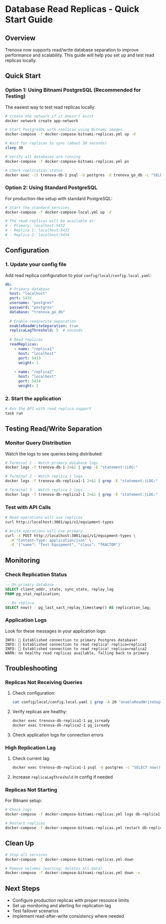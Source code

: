 # Database Read Replicas - Quick Start Guide

## Overview

Trenova now supports read/write database separation to improve performance and scalability. This guide will help you set up and test read replicas locally.

## Quick Start

### Option 1: Using Bitnami PostgreSQL (Recommended for Testing)

The easiest way to test read replicas locally:

```bash
# Create the network if it doesn't exist
docker network create app-network

# Start PostgreSQL with replicas using Bitnami images
docker-compose -f docker-compose-bitnami-replicas.yml up -d

# Wait for replicas to sync (about 30 seconds)
sleep 30

# Verify all databases are running
docker-compose -f docker-compose-bitnami-replicas.yml ps

# Check replication status
docker exec -it trenova-db-1 psql -U postgres -d trenova_go_db -c "SELECT * FROM pg_stat_replication;"
```

### Option 2: Using Standard PostgreSQL

For production-like setup with standard PostgreSQL:

```bash
# Start the standard services
docker-compose -f docker-compose-local.yml up -d

# The read replicas will be available at:
# - Primary: localhost:5432
# - Replica 1: localhost:5433  
# - Replica 2: localhost:5434
```

## Configuration

### 1. Update your config file

Add read replica configuration to your `config/local/config.local.yaml`:

```yaml
db:
  # Primary database
  host: "localhost"
  port: 5432
  username: "postgres"
  password: "postgres"
  database: "trenova_go_db"
  
  # Enable read/write separation
  enableReadWriteSeparation: true
  replicaLagThreshold: 5  # seconds
  
  # Read replicas
  readReplicas:
    - name: "replica1"
      host: "localhost"
      port: 5433
      weight: 1
    
    - name: "replica2"
      host: "localhost"
      port: 5434
      weight: 1
```

### 2. Start the application

```bash
# Run the API with read replica support
task run
```

## Testing Read/Write Separation

### Monitor Query Distribution

Watch the logs to see queries being distributed:

```bash
# Terminal 1 - Watch primary database logs
docker logs -f trenova-db-1 2>&1 | grep -E "statement:|LOG:"

# Terminal 2 - Watch replica 1 logs  
docker logs -f trenova-db-replica1-1 2>&1 | grep -E "statement:|LOG:"

# Terminal 3 - Watch replica 2 logs
docker logs -f trenova-db-replica2-1 2>&1 | grep -E "statement:|LOG:"
```

### Test with API Calls

```bash
# Read operations will use replicas
curl http://localhost:3001/api/v1/equipment-types

# Write operations will use primary
curl -X POST http://localhost:3001/api/v1/equipment-types \
  -H "Content-Type: application/json" \
  -d '{"name": "Test Equipment", "class": "TRACTOR"}'
```

## Monitoring

### Check Replication Status

```sql
-- On primary database
SELECT client_addr, state, sync_state, replay_lag 
FROM pg_stat_replication;

-- On replica
SELECT now() - pg_last_xact_replay_timestamp() AS replication_lag;
```

### Application Logs

Look for these messages in your application logs:

```
INFO: 🚀 Established connection to primary Postgres database!
INFO: 🚀 Established connection to read replica! replica=replica1
INFO: 🚀 Established connection to read replica! replica=replica2
WARN: no healthy read replicas available, falling back to primary
```

## Troubleshooting

### Replicas Not Receiving Queries

1. Check configuration:

   ```bash
   cat config/local/config.local.yaml | grep -A 20 "enableReadWriteSeparation"
   ```

2. Verify replicas are healthy:

   ```bash
   docker exec trenova-db-replica1-1 pg_isready
   docker exec trenova-db-replica2-1 pg_isready
   ```

3. Check application logs for connection errors

### High Replication Lag

1. Check current lag:

   ```bash
   docker exec trenova-db-replica1-1 psql -U postgres -c "SELECT now() - pg_last_xact_replay_timestamp() AS lag;"
   ```

2. Increase `replicaLagThreshold` in config if needed

### Replicas Not Starting

For Bitnami setup:

```bash
# Check logs
docker-compose -f docker-compose-bitnami-replicas.yml logs db-replica1

# Restart replicas
docker-compose -f docker-compose-bitnami-replicas.yml restart db-replica1 db-replica2
```

## Clean Up

```bash
# Stop all services
docker-compose -f docker-compose-bitnami-replicas.yml down

# Remove volumes (warning: deletes all data)
docker-compose -f docker-compose-bitnami-replicas.yml down -v
```

## Next Steps

- Configure production replicas with proper resource limits
- Set up monitoring and alerting for replication lag
- Test failover scenarios
- Implement read-after-write consistency where needed
